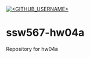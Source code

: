 [![<GITHUB_USERNAME>](https://app.circleci.com/pipelines/github/Ashayp/SSW567-hw04a.svg?style=svg)](https://app.circleci.com/pipelines/github/Ashayp/SSW567-hw04a?branch=main&filter=all)

# ssw567-hw04a
Repository for hw04a
